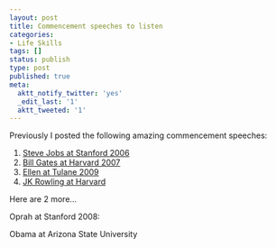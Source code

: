 ```yaml
---
layout: post
title: Commencement speeches to listen
categories:
- Life Skills
tags: []
status: publish
type: post
published: true
meta:
  aktt_notify_twitter: 'yes'
  _edit_last: '1'
  aktt_tweeted: '1'
---
```

Previously I posted the following amazing commencement speeches:

1. [Steve Jobs at Stanford 2006](/steve-jobs/)
2. [Bill Gates at Harvard 2007](/speech-by-bill-gates-on-harvard-commencement/)
3. [Ellen at Tulane 2009](/commencement-speech-from-ellen/)
4. [JK Rowling at Harvard](/jk-rowlings-harvard-commencement-speech/)

Here are 2 more...  Oprah at Stanford 2008:    Obama at Arizona State University
